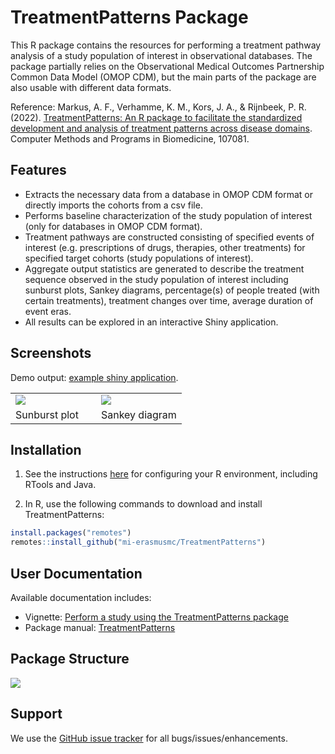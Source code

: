 # TreatmentPatterns Package

This R package contains the resources for performing a treatment pathway analysis of a study population of interest in observational databases. The package partially relies on the Observational Medical Outcomes Partnership Common Data Model (OMOP CDM), but the main parts of the package are also usable with different data formats.

Reference: Markus, A. F., Verhamme, K. M., Kors, J. A., & Rijnbeek, P. R. (2022). [TreatmentPatterns: An R package to facilitate the standardized development and analysis of treatment patterns across disease domains](https://doi.org/10.1016/j.cmpb.2022.107081). Computer Methods and Programs in Biomedicine, 107081.

## Features

- Extracts the necessary data from a database in OMOP CDM format or directly imports the cohorts from a csv file.
- Performs baseline characterization of the study population of interest (only for databases in OMOP CDM format).
- Treatment pathways are constructed consisting of specified events of interest (e.g. prescriptions of drugs, therapies, other treatments) for specified target cohorts (study populations of interest).
- Aggregate output statistics are generated to describe the treatment sequence observed in the study population of interest including sunburst plots, Sankey diagrams, percentage(s) of people treated (with certain treatments), treatment changes over time, average duration of event eras. 
- All results can be explored in an interactive Shiny application.


## Screenshots
Demo output: [example shiny application](https://mi-erasmusmc.shinyapps.io/TreatmentPatterns/).

<table>
<tr valign="bottom">
<td width = 50%>

<img src="https://github.com/mi-erasmusmc/TreatmentPatterns/blob/master/docs/sunburstplot.png"/>

</td>
<td width = 50%>
  
<img src="https://github.com/mi-erasmusmc/TreatmentPatterns/blob/master/docs/sankeydiagram.png"/>

</td>
</tr><tr>
<td>Sunburst plot</td><td>Sankey diagram</td>
</tr>
</table>


## Installation

1. See the instructions [here](https://ohdsi.github.io/Hades/rSetup.html) for configuring your R environment, including RTools and Java.

2. In R, use the following commands to download and install TreatmentPatterns:

  ```r
  install.packages("remotes")
  remotes::install_github("mi-erasmusmc/TreatmentPatterns")
  ```

## User Documentation
Available documentation includes:
- Vignette: [Perform a study using the TreatmentPatterns package](https://github.com/mi-erasmusmc/TreatmentPatterns/blob/master/docs/TreatmentPatternsStudy.pdf)
- Package manual: [TreatmentPatterns](https://github.com/mi-erasmusmc/TreatmentPatterns/blob/master/docs/TreatmentPatterns_1.0.0.pdf)

## Package Structure
<img src="https://github.com/mi-erasmusmc/TreatmentPatterns/blob/master/docs/package.png"/>


## Support
We use the <a href="https://github.com/mi-erasmusmc/TreatmentPatterns/issues">GitHub issue tracker</a> for all bugs/issues/enhancements.
